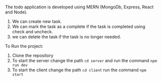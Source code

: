 The todo application is developed using MERN (MongoDb, Express, React and Node). 

1. We can create new task.
2. We can mark the task as a complete if the task is completed using check and uncheck. 
3. we can delete the task if the task is no longer needed.


To Run the project:
1. Clone the repository
2. To start the server change the path `cd server` and run the command `npm run dev`
3. To start the client change the path `cd client` run the command `npm start`
